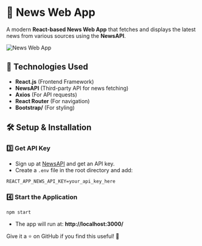 # 📰 News Web App

A modern **React-based News Web App** that fetches and displays the latest news from various sources using the **NewsAPI**.

![News Web App](assets/news-app.png)

## 🚀 Technologies Used
- **React.js** (Frontend Framework)
- **NewsAPI** (Third-party API for news fetching)
- **Axios** (For API requests)
- **React Router** (For navigation)
- **Bootstrap/** (For styling)

## 🛠️ Setup & Installation


### 3️⃣ Get API Key
- Sign up at [NewsAPI](https://newsapi.org/) and get an API key.
- Create a `.env` file in the root directory and add:
```plaintext
REACT_APP_NEWS_API_KEY=your_api_key_here
```

### 4️⃣ Start the Application
```bash
npm start
```
- The app will run at: **http://localhost:3000/**

Give it a ⭐ on GitHub if you find this useful! 🚀
